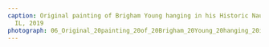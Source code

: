 ```yaml
---
caption: Original painting of Brigham Young hanging in his Historic Nauvoo home, Nauvoo,
  IL, 2019
photograph: 06_Original_20painting_20of_20Brigham_20Young_20hanging_20in_20his_20Historic_20Nauvoo_20home_2C_20Nauvoo_2C_20IL_2C_202019.jpg
---
```

